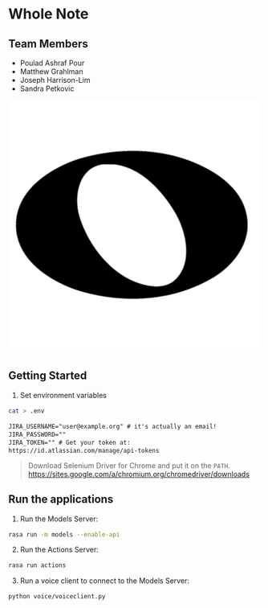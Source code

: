 # Whole Note

## Team Members

- Poulad Ashraf Pour
- Matthew Grahlman
- Joseph Harrison-Lim
- Sandra Petkovic

![wholenote]

## Getting Started

1. Set environment variables

```bash
cat > .env
```

```profile
JIRA_USERNAME="user@example.org" # it's actually an email!
JIRA_PASSWORD=""
JIRA_TOKEN="" # Get your token at: https://id.atlassian.com/manage/api-tokens
``` 

> Download Selenium Driver for Chrome and put it on the `PATH`. https://sites.google.com/a/chromium.org/chromedriver/downloads

## Run the applications

1. Run the Models Server:

```sh
rasa run -m models --enable-api
```

2. Run the Actions Server:

```sh
rasa run actions
```

3. Run a voice client to connect to the Models Server:

```sh
python voice/voiceclient.py
```

[wholenote]: ./images/wholenote.png
